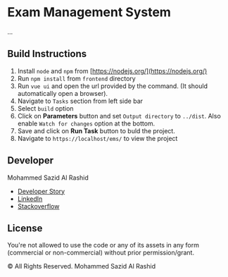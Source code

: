 # Exam Management System

...

## Build Instructions

1. Install `node` and `npm` from [https://nodejs.org/](https://nodejs.org/)
2. Run `npm install` from `frontend` directory
3. Run `vue ui` and open the url provided by the command. (It
    should automatically open a browser).
4. Navigate to `Tasks` section from left side bar
5. Select `build` option
6. Click on **Parameters** button and set `Output directory` to `../dist`.
    Also enable `Watch for changes` option at the bottom.
7. Save and click on **Run Task** button to buld the project.
8. Navigate to `https://localhost/ems/` to view the project

## Developer

Mohammed Sazid Al Rashid

* [Developer Story](https://stackoverflow.com/story/sazid4199)
* [LinkedIn](https://linkedin.com/in/sazidz)
* [Stackoverflow](https://stackoverflow.com/users/1941132/sazid)

## License

You're not allowed to use the code or any of its assets in any form
(commercial or non-commercial) without prior permission/grant.

&copy; All Rights Reserved. Mohammed Sazid Al Rashid
